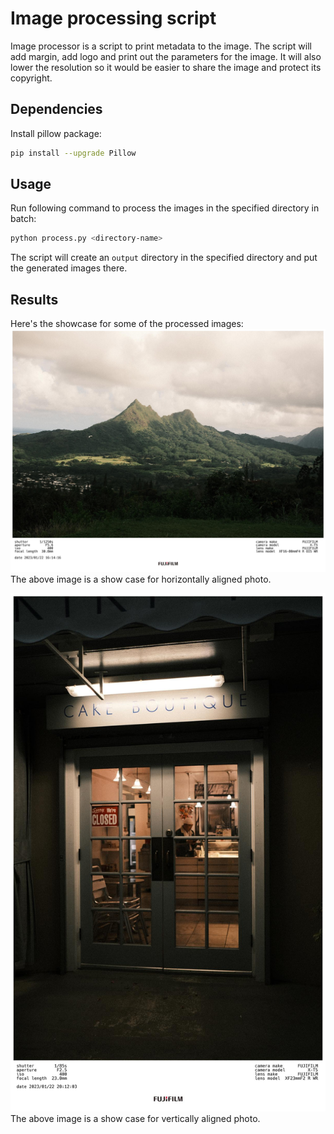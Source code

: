 # Image processing script

Image processor is a script to print metadata to the image.
The script will add margin, add logo and print out the parameters for the image.
It will also lower the resolution so it would be easier to share the image and protect its copyright.

## Dependencies

Install pillow package:
```bash
pip install --upgrade Pillow
```
## Usage

Run following command to process the images in the specified directory in batch:
```bash
python process.py <directory-name>
```
The script will create an `output` directory in the specified directory and put the generated images there.

## Results

Here's the showcase for some of the processed images:
![Horizontal image](./image/DSCF0157.JPG)
The above image is a show case for horizontally aligned photo.

![Vertical image](./image/DSCF0204.JPG)
The above image is a show case for vertically aligned photo.

